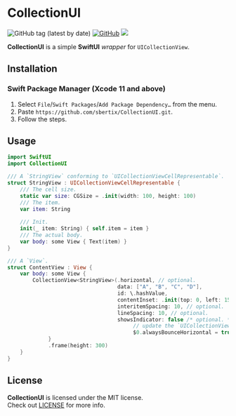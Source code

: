 # CollectionUI <WIP>
![GitHub tag (latest by date)](https://img.shields.io/github/v/tag/sbertix/CollectionUI)
[![GitHub](https://img.shields.io/github/license/sbertix/CollectionUI)](https://github.com/sbertix/CollectionUI/blob/master/LICENSE)
<img src="https://img.shields.io/badge/supports-Swift%20Package%20Manager-ff69b4.svg">  

**CollectionUI** is a simple **SwiftUI** _wrapper_ for `UICollectionView`.

## Installation
### Swift Package Manager (Xcode 11 and above)
1. Select `File`/`Swift Packages`/`Add Package Dependency…` from the menu.
1. Paste `https://github.com/sbertix/CollectionUI.git`.
1. Follow the steps.

## Usage
```swift
import SwiftUI
import CollectionUI
```
```swift
/// A `StringView` conforming to `UICollectionViewCellRepresentable`.
struct StringView : UICollectionViewCellRepresentable {
    /// The cell size.
    static var size: CGSize = .init(width: 100, height: 100)
    /// The item.
    var item: String
    
    /// Init.
    init(_ item: String) { self.item = item }
    /// The actual body.
    var body: some View { Text(item) }
}
```
```swift
/// A `View`.
struct ContentView : View {
    var body: some View {
        CollectionView<StringView>(.horizontal, // optional.
                                   data: ["A", "B", "C", "D"],
                                   id: \.hashValue,
                                   contentInset: .init(top: 0, left: 15, bottom: 0, right: 15), // optional.
                                   interitemSpacing: 10, // optional.
                                   lineSpacing: 10, // optional.
                                   showsIndicator: false /* optional. */) {
                                        // update the `UICollectionView`. optional.
                                        $0.alwaysBounceHorizontal = true    
             }
             .frame(height: 300)
    }
}
```

## License
**CollectionUI** is licensed under the MIT license.  
Check out [LICENSE](https://github.com/sbertix/NukeImage/blob/master/LICENSE) for more info.
